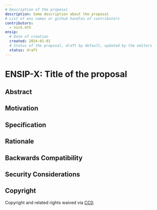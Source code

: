 ```yaml
---
# Description of the proposal
description: Some description about the proposal
# List of ens names or github handles of contributors
contributors:
  - nick.eth
ensip:
  # Date of creation
  created: 2024-01-01
  # Status of the proposal, draft by default, updated by the editors
  status: draft
---
```


# ENSIP-X: Title of the proposal

## Abstract

<!---
A short description of the proposal outlining the purpose of the proposal and the changes it proposes.
-->

## Motivation

<!---

-->

## Specification

<!--
Your specification goes here and should be as detailed as possible.
It is possible include images, diagrams, example payloads, requests, etc, please use markdown and links to ipfs or other resources.
You can do this using [image description goes here](https://ipfs.io/ipfs/...)

Feel free to create subheadings as needed using the `###` and (sub sub sub headings) `####` markdown syntax.
-->

## Rationale

<!--
Optional rationale for the proposal.
-->

## Backwards Compatibility

<!--
Optional backwards compatibility section.
-->

## Security Considerations

<!--
Optional security considerations section.
-->

## Copyright

<!-- Just leave this how it is -->

Copyright and related rights waived via [CC0](https://creativecommons.org/publicdomain/zero/1.0/).
